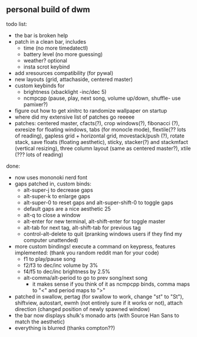 ## personal build of dwm
todo list:
- the bar is broken help
- patch in a clean bar, includes
	- time (no more timedatectl)
	- battery level (no more guessing)
	- weather? optional
	- insta scrot keybind
- add xresources compatibility (for pywal)
- new layouts (grid, attachaside, centered master)
- custom keybinds for 
	- brightness (xbacklight -inc/dec 5)
	- ncmpcpp (pause, play, next song, volume up/down, shuffle- use pamixer?)
- figure out how to get xinitrc to randomize wallpaper on startup
- where did my extensive list of patches go reeeee
- patches: centered master, cfacts(?), crop windows(?), fibonacci (?), exresize for floating windows, tabs (for monocle mode), flextile(?? lots of reading), gapless grid + horizontal grid, movestack/push (?), rotate stack, save floats (floating aesthetic), sticky, stacker(?) and stackmfact (vertical resizing), three column layout (same as centered master?), xtile (??? lots of reading)

done:
- now uses mononoki nerd font
- gaps patched in, custom binds:
  - alt-super-j to decrease gaps
  - alt-super-k to enlarge gaps
  - alt-super-0 to reset gaps and alt-super-shift-0 to toggle gaps
  - default gaps are a nice aesthetic 25
  - alt-q to close a window
  - alt-enter for new terminal, alt-shift-enter for toggle master
  - alt-tab for next tag, alt-shift-tab for previous tag
  - control-alt-delete to quit (pranking windows users if they find my computer unattended)
- more custom bindings! execute a command on keypress, features implemented: (thank you random reddit man for your code)
  - f1 to play/pause song
  - f2/f3 to dec/inc volume by 3%
  - f4/f5 to dec/inc brightness by 2.5%
  - alt-comma/alt-period to go to prev song/next song
    - it makes sense if you think of it as ncmpcpp binds, comma maps to "<" and period maps to ">"
- patched in swallow, pertag (for swallow to work, change "st" to "St"), shiftview, autostart, ewmh (not entirely sure if it works or not), attach direction (changed position of newly spawned window)
- the bar now displays shulk's monado arts (with Source Han Sans to match the aesthetic)
- everything is blurred  (thanks compton??)
